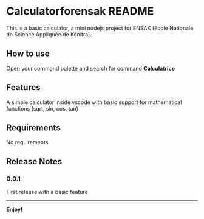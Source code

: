 # Calculatorforensak README

This is a basic calculator, a mini nodejs project for ENSAK (Ecole Nationale de Science Appliquée de Kénitra).

## How to use

Open your command palette and search for command **Calculatrice**

## Features

A simple calculator inside vscode with basic support for mathematical functions (sqrt, sin, cos, tan)

## Requirements

No requirements

## Release Notes

### 0.0.1

First release with a basic feature


---


**Enjoy!**
